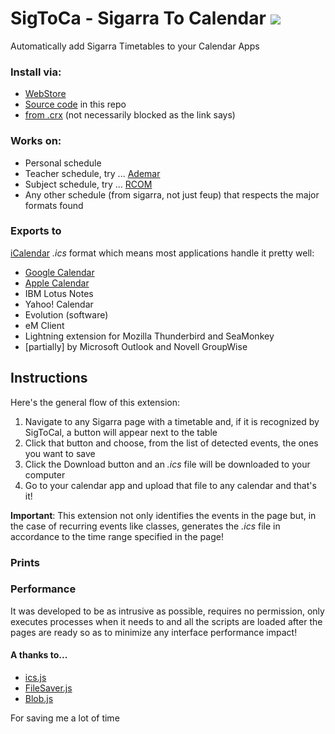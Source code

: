 # SigToCa - Sigarra To Calendar ![](https://github.com/msramalho/SigToCa/blob/master/icons/icon.png)
Automatically add Sigarra Timetables to your Calendar Apps

### Install via:
 - [WebStore]()
 - [Source code](https://developer.chrome.com/extensions/getstarted#unpacked) in this repo
 - [from .crx](https://www.wikihow.com/Add-Blocked-Extensions-in-Google-Chrome) (not necessarily blocked as the link says)
 
 ### Works on:
  - Personal schedule 
  - Teacher schedule, try ... [Ademar](https://sigarra.up.pt/feup/pt/hor_geral.docentes_view?pv_doc_codigo=231081)
  - Subject schedule, try ... [RCOM](https://sigarra.up.pt/feup/pt/hor_geral.ucurr_view?pv_ocorrencia_id=399898)
  - Any other schedule (from sigarra, not just feup) that respects the major formats found
 
 ### Exports to
 [iCalendar](https://en.wikipedia.org/wiki/ICalendar) *.ics* format which means most applications handle it pretty well:
  - [Google Calendar](https://support.google.com/calendar/answer/37118?hl=en)
  - [Apple Calendar](https://support.apple.com/guide/calendar/import-or-export-calendars-icl1023/mac)
  - IBM Lotus Notes
  - Yahoo! Calendar
  - Evolution (software)
  - eM Client
  - Lightning extension for Mozilla Thunderbird and SeaMonkey
  - [partially] by Microsoft Outlook and Novell GroupWise

## Instructions
Here's the general flow of this extension:
 1. Navigate to any Sigarra page with a timetable and, if it is recognized by SigToCal, a button will appear next to the table
 2. Click that button and choose, from the list of detected events, the ones you want to save
 3. Click the Download button and an *.ics* file will be downloaded to your computer
 4. Go to your calendar app and upload that file to any calendar and that's it!

**Important**: This extension not only identifies the events in the page but, in the case of recurring events like classes, generates the *.ics* file in accordance to the time range specified in the page!
 
### Prints


### Performance
It was developed to be as intrusive as possible, requires no permission, only executes processes when it needs to and all the scripts are loaded after the pages are ready so as to minimize any interface performance impact!


#### A thanks to... 
 - [ics.js](https://github.com/nwcell/ics.js)
 - [FileSaver.js](https://github.com/eligrey/FileSaver.js)
 - [Blob.js](https://github.com/eligrey/Blob.js)

For saving me a lot of time

